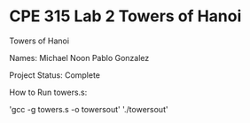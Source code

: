 # CPE 315 Lab 2 Towers of Hanoi
Towers of Hanoi

Names: Michael Noon 
       Pablo Gonzalez

Project Status: Complete

How to Run towers.s:

'gcc -g towers.s -o towersout'
'./towersout'
